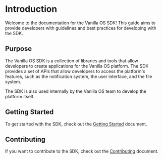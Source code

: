 # Introduction

Welcome to the documentation for the Vanilla OS SDK! This guide aims to provide
developers with guidelines and best practices for developing with the SDK.

## Purpose

The Vanilla OS SDK is a collection of libraries and tools that allow developers
to create applications for the Vanilla OS platform. The SDK provides a set of
APIs that allow developers to access the platform's features, such as the
notification system, the user interface, and the file system.

The SDK is also used internally by the Vanilla OS team to develop the platform
itself.

## Getting Started

To get started with the SDK, check out the [Getting Started](getting-started.md)
document.

## Contributing

If you want to contribute to the SDK, check out the [Contributing](contributing.md)
document.
